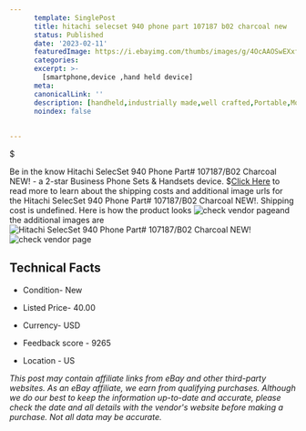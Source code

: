 ```yaml
---
      template: SinglePost
      title: hitachi selecset 940 phone part 107187 b02 charcoal new 
      status: Published
      date: '2023-02-11'
      featuredImage: https://i.ebayimg.com/thumbs/images/g/4OcAAOSwEXxfOtUg/s-l225.jpg
      categories: 
      excerpt: >-
        [smartphone,device ,hand held device]
      meta:
      canonicalLink: ''
      description: [handheld,industrially made,well crafted,Portable,Mobile,Compact,Convenient,Lightweight,Maneuverable,Man-portable,Miniature,Carriable,Hand-held,Light,Holdable,Transportable,Mobile device,Pocket-sized,On-the-go,Wireless,Cordless,Compact size,Convenient size, smartphone,device ,hand held device]
      noindex: false
      
        
---
```

$

Be in the know Hitachi SelecSet 940 Phone Part# 107187/B02 Charcoal NEW! - a 2-star Business Phone Sets & Handsets device.
$[Click Here](https://www.ebay.com/itm/193628205973?hash=item2d1523f395%3Ag%3A4OcAAOSwEXxfOtUg&mkevt=1&mkcid=1&mkrid=711-53200-19255-0&campid=%253CePNCampaignId%253E&customid=%253CreferenceId%253E&toolid=10049) to read more to learn about the shipping costs and additional image urls for the Hitachi SelecSet 940 Phone Part# 107187/B02 Charcoal NEW!. Shipping cost is undefined. Here is how the product looks ![check vendor page](https://i.ebayimg.com/thumbs/images/g/4OcAAOSwEXxfOtUg/s-l225.jpg)and the additional images are![Hitachi SelecSet 940 Phone Part# 107187/B02 Charcoal NEW!](https://i.ebayimg.com/images/g/4OcAAOSwEXxfOtUg/s-l1600.jpg)![check vendor page](https://origin-galleryplus.ebayimg.com/ws/web/193628205973_2_0_1/225x225.jpg,https://origin-galleryplus.ebayimg.com/ws/web/193628205973_3_0_1/225x225.jpg)



 ## Technical Facts 



     
      

 - Condition- New 


      

 - Listed Price- 40.00 


      

 - Currency- USD 


      

 - Feedback score - 9265 


      

 - Location - US 


      
      

 *_This post may contain affiliate links from eBay and other third-party websites. As an eBay affiliate, we earn from qualifying purchases. Although we do our best to keep the information up-to-date and accurate, please check the date and all details with the vendor's website before making a purchase. Not all data may be accurate._*






